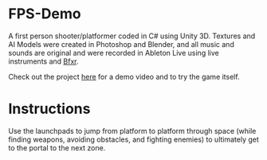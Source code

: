 # FPS-Demo

A first person shooter/platformer coded in C# using Unity 3D. Textures and AI Models were created in Photoshop and Blender, and all music and sounds are original and were recorded in Ableton Live using live instruments and [Bfxr](http://www.bfxr.net/).

Check out the project [here](http://namlani.me) for a demo video and to try the game itself.

# Instructions

Use the launchpads to jump from platform to platform through space (while finding weapons, avoiding obstacles, and fighting enemies) to ultimately get to the portal to the next zone.

